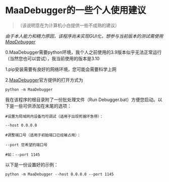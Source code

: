 # MaaDebugger的一些个人使用建议

>（该说明意在为计算机小白提供一些不成熟的建议）

*由于本人能力和精力原因，该程序尚未实现GUI化，想参与当前版本的测试需使用[MaaDebugger](https://github.com/MaaXYZ/MaaDebugger)*

0.MaaDebugger需要python环境，我个人之前使用的3.9版本似乎无法正常运行（当然您也可以尝试），我当前使用的版本是3.10

1.pip安装需要有良好的网络环境，您可能会需要科学上网

2.[MaaDebugger](https://github.com/MaaXYZ/MaaDebugger)官方提供的打开方式为

	python -m MaaDebugger
	
我在该程序的根目录附了一份批处理文件（Run Debugger.bat）方便您启动。以下是一些可供添加在末尾的选项：

	#设置为局域网内设备均可调试（适用于出现死循环急停）：
	
	--host 0.0.0.0

	#调整端口号（适用于初始端口已经被占用）：
	
	--port 您希望的端口号
	
	#如：--port 1145
	
以下是一份设置好的示例：

	
	python -m MaaDebugger --host 0.0.0.0 --port 1145